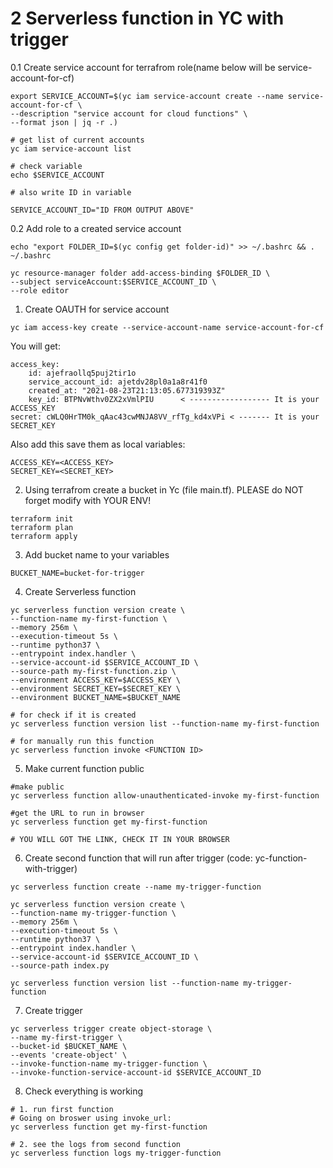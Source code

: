 # 2 Serverless function in YC with trigger
0.1 Create service account for terrafrom role(name below will be service-account-for-cf)
```
export SERVICE_ACCOUNT=$(yc iam service-account create --name service-account-for-cf \
--description "service account for cloud functions" \
--format json | jq -r .)

# get list of current accounts
yc iam service-account list 

# check variable
echo $SERVICE_ACCOUNT

# also write ID in variable

SERVICE_ACCOUNT_ID="ID FROM OUTPUT ABOVE"
```
0.2 Add role to a created service account
```
echo "export FOLDER_ID=$(yc config get folder-id)" >> ~/.bashrc && . ~/.bashrc 

yc resource-manager folder add-access-binding $FOLDER_ID \
--subject serviceAccount:$SERVICE_ACCOUNT_ID \
--role editor 

```
1. Create OAUTH for service account

```
yc iam access-key create --service-account-name service-account-for-cf
```

You will get: 
```
access_key:
    id: ajefraollq5puj2tir1o
    service_account_id: ajetdv28pl0a1a8r41f0
    created_at: "2021-08-23T21:13:05.677319393Z"
    key_id: BTPNvWthv0ZX2xVmlPIU      < ------------------ It is your ACCESS_KEY
secret: cWLQ0HrTM0k_qAac43cwMNJA8VV_rfTg_kd4xVPi < ------- It is your SECRET_KEY

```
Also add this save them as local variables:

```
ACCESS_KEY=<ACCESS_KEY>
SECRET_KEY=<SECRET_KEY>
```

2. Using terrafrom create a bucket in Yc (file main.tf). PLEASE do NOT forget modify with YOUR ENV!

```
terraform init
terraform plan
terraform apply 
```
3. Add bucket name to your variables

```
BUCKET_NAME=bucket-for-trigger
```
4. Create Serverless function

```
yc serverless function version create \
--function-name my-first-function \
--memory 256m \
--execution-timeout 5s \
--runtime python37 \
--entrypoint index.handler \
--service-account-id $SERVICE_ACCOUNT_ID \
--source-path my-first-function.zip \
--environment ACCESS_KEY=$ACCESS_KEY \
--environment SECRET_KEY=$SECRET_KEY \
--environment BUCKET_NAME=$BUCKET_NAME 

# for check if it is created
yc serverless function version list --function-name my-first-function 

# for manually run this function
yc serverless function invoke <FUNCTION ID>

```

5. Make current function public

```
#make public
yc serverless function allow-unauthenticated-invoke my-first-function 

#get the URL to run in browser
yc serverless function get my-first-function 

# YOU WILL GOT THE LINK, CHECK IT IN YOUR BROWSER
```

6. Create second function that will run after trigger (code: yc-function-with-trigger)

```
yc serverless function create --name my-trigger-function

yc serverless function version create \
--function-name my-trigger-function \
--memory 256m \
--execution-timeout 5s \
--runtime python37 \
--entrypoint index.handler \
--service-account-id $SERVICE_ACCOUNT_ID \
--source-path index.py

yc serverless function version list --function-name my-trigger-function 
```

7. Create trigger

```
yc serverless trigger create object-storage \
--name my-first-trigger \
--bucket-id $BUCKET_NAME \
--events 'create-object' \
--invoke-function-name my-trigger-function \
--invoke-function-service-account-id $SERVICE_ACCOUNT_ID 
```

8. Check everything is working

```
# 1. run first function
# Going on broswer using invoke_url:
yc serverless function get my-first-function 

# 2. see the logs from second function
yc serverless function logs my-trigger-function
 
```
